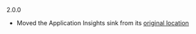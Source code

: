 2.0.0
 * Moved the Application Insights sink from its [original location](https://github.com/serilog/serilog)

